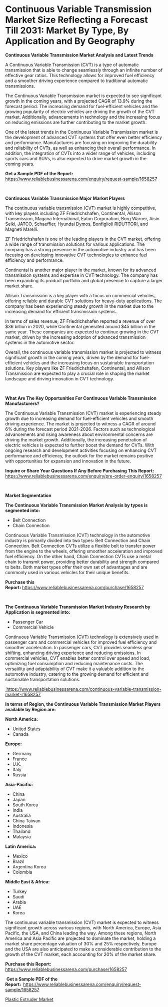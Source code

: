 <p><h1>Continuous Variable Transmission Market Size Reflecting a Forecast Till 2031: Market By Type, By Application and By Geography</h1></p><p><strong>Continuous Variable Transmission Market Analysis and Latest Trends</strong></p>
<p><p>A Continuous Variable Transmission (CVT) is a type of automatic transmission that is able to change seamlessly through an infinite number of effective gear ratios. This technology allows for improved fuel efficiency and a smoother driving experience compared to traditional automatic transmissions.</p><p>The Continuous Variable Transmission market is expected to see significant growth in the coming years, with a projected CAGR of 13.9% during the forecast period. The increasing demand for fuel-efficient vehicles and the growing popularity of electric vehicles are driving the growth of the CVT market. Additionally, advancements in technology and the increasing focus on reducing emissions are further contributing to the market growth.</p><p>One of the latest trends in the Continuous Variable Transmission market is the development of advanced CVT systems that offer even better efficiency and performance. Manufacturers are focusing on improving the durability and reliability of CVTs, as well as enhancing their overall performance. In addition, the integration of CVTs into a wider range of vehicles, including sports cars and SUVs, is also expected to drive market growth in the coming years.</p></p>
<p><strong>Get a Sample PDF of the Report:&nbsp;</strong> <a href="https://www.reliablebusinessarena.com/enquiry/request-sample/1658257">https://www.reliablebusinessarena.com/enquiry/request-sample/1658257</a></p>
<p>&nbsp;</p>
<p><strong>Continuous Variable Transmission Major Market Players</strong></p>
<p><p>The continuous variable transmission (CVT) market is highly competitive, with key players including ZF Friedrichshafen, Continental, Allison Transmission, Magana International, Eaton Corporation, Borg Warner, Aisin Seiki, JATCO, Schaeffler, Hyundai Dymos, Bonfiglioli RIDUTTORI, and Magneti Marelli. </p><p>ZF Friedrichshafen is one of the leading players in the CVT market, offering a wide range of transmission solutions for various applications. The company has a strong presence in the automotive industry and has been focusing on developing innovative CVT technologies to enhance fuel efficiency and performance.</p><p>Continental is another major player in the market, known for its advanced transmission systems and expertise in CVT technology. The company has been expanding its product portfolio and global presence to capture a larger market share.</p><p>Allison Transmission is a key player with a focus on commercial vehicles, offering reliable and durable CVT solutions for heavy-duty applications. The company has been experiencing steady growth in the market due to the increasing demand for efficient transmission systems.</p><p>In terms of sales revenue, ZF Friedrichshafen reported a revenue of over $36 billion in 2020, while Continental generated around $45 billion in the same year. These companies are expected to continue growing in the CVT market, driven by the increasing adoption of advanced transmission systems in the automotive sector.</p><p>Overall, the continuous variable transmission market is projected to witness significant growth in the coming years, driven by the demand for fuel-efficient vehicles and the increasing focus on sustainable transportation solutions. Key players like ZF Friedrichshafen, Continental, and Allison Transmission are expected to play a crucial role in shaping the market landscape and driving innovation in CVT technology.</p></p>
<p>&nbsp;</p>
<p><strong>What Are The Key Opportunities For Continuous Variable Transmission Manufacturers?</strong></p>
<p><p>The Continuous Variable Transmission (CVT) market is experiencing steady growth due to increasing demand for fuel-efficient vehicles and smooth driving experience. The market is projected to witness a CAGR of around 6% during the forecast period 2021-2026. Factors such as technological advancements and rising awareness about environmental concerns are driving the market growth. Additionally, the increasing penetration of electric vehicles is expected to further boost the demand for CVTs. With ongoing research and development activities focusing on enhancing CVT performance and efficiency, the outlook for the market remains positive with opportunities for expansion and innovation in the future.</p></p>
<p><strong>Inquire or Share Your Questions If Any Before Purchasing This Report:</strong> <a href="https://www.reliablebusinessarena.com/enquiry/pre-order-enquiry/1658257">https://www.reliablebusinessarena.com/enquiry/pre-order-enquiry/1658257</a></p>
<p>&nbsp;</p>
<p><strong>Market Segmentation</strong></p>
<p><strong>The Continuous Variable Transmission Market Analysis by types is segmented into:</strong></p>
<p><ul><li>Belt Connection</li><li>Chain Connection</li></ul></p>
<p><p>Continuous Variable Transmission (CVT) technology in the automotive industry is primarily divided into two types: Belt Connection and Chain Connection. Belt Connection CVTs utilize a flexible belt to transfer power from the engine to the wheels, offering smoother acceleration and improved fuel efficiency. On the other hand, Chain Connection CVTs use a metal chain to transmit power, providing better durability and strength compared to belts. Both market types offer their own set of advantages and are commonly used in various vehicles for their unique benefits.</p></p>
<p><strong>Purchase this Report:&nbsp;</strong><a href="https://www.reliablebusinessarena.com/purchase/1658257">https://www.reliablebusinessarena.com/purchase/1658257</a></p>
<p>&nbsp;</p>
<p><strong>The Continuous Variable Transmission Market Industry Research by Application is segmented into:</strong></p>
<p><ul><li>Passenger Car</li><li>Commercial Vehicle</li></ul></p>
<p><p>Continuous Variable Transmission (CVT) technology is extensively used in passenger cars and commercial vehicles for improved fuel efficiency and smoother acceleration. In passenger cars, CVT provides seamless gear shifting, enhancing driving experience and reducing emissions. In commercial vehicles, CVT enables better control over speed and load, optimizing fuel consumption and reducing maintenance costs. The versatility and adaptability of CVT make it a valuable addition to the automotive industry, catering to the growing demand for efficient and sustainable transportation solutions.</p></p>
<p><a href="https://www.reliablebusinessarena.com/continuous-variable-transmission-market-r1658257">&nbsp;https://www.reliablebusinessarena.com/continuous-variable-transmission-market-r1658257</a></p>
<p><strong>In terms of Region, the Continuous Variable Transmission Market Players available by Region are:</strong></p>
<p>
    <p> <strong> North America: </strong>
        <ul>
            <li>United States</li>
            <li>Canada</li>
        </ul>
        </p> 
    <p> <strong> Europe: </strong>
        <ul>
            <li>Germany</li>
            <li>France</li>
            <li>U.K.</li>
            <li>Italy</li>
            <li>Russia</li>
        </ul>
        </p> 
    <p> <strong> Asia-Pacific: </strong>
        <ul>
            <li>China</li>
            <li>Japan</li>
            <li>South Korea</li>
            <li>India</li>
            <li>Australia</li>
            <li>China Taiwan</li>
            <li>Indonesia</li>
            <li>Thailand</li>
            <li>Malaysia</li>
        </ul>
        </p> 
    <p> <strong> Latin America: </strong>
        <ul>
            <li>Mexico</li>
            <li>Brazil</li>
            <li>Argentina Korea</li>
            <li>Colombia</li>
        </ul>
        </p> 
    <p> <strong> Middle East & Africa: </strong>
        <ul>
            <li>Turkey</li>
            <li>Saudi</li>
            <li>Arabia</li>
            <li>UAE</li>
            <li>Korea</li>
        </ul>
    </p>
    </p>
<p><p>The continuous variable transmission (CVT) market is expected to witness significant growth across various regions, with North America, Europe, Asia Pacific, the USA, and China leading the way. Among these regions, North America and Asia Pacific are projected to dominate the market, holding a market share percentage valuation of 30% and 25% respectively. Europe and the USA are also anticipated to make a considerable contribution to the growth of the CVT market, each accounting for 20% of the market share.</p></p>
<p><strong>Purchase this Report: </strong><a href="https://www.reliablebusinessarena.com/purchase/1658257">https://www.reliablebusinessarena.com/purchase/1658257</a></p>
<p>&nbsp;<strong>Get a Sample PDF of the Report:&nbsp;&nbsp;</strong><a href="https://www.reliablebusinessarena.com/enquiry/request-sample/1658257">https://www.reliablebusinessarena.com/enquiry/request-sample/1658257</a></p>
<p><strong></strong></p>
<p><p><a href="https://github.com/lindakreitz382024/Market-Research-Report-List-1/blob/main/plastic-extruder-market.md">Plastic Extruder Market</a></p></p>